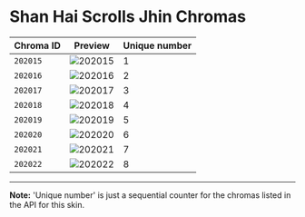 # Shan Hai Scrolls Jhin Chromas

| Chroma ID | Preview | Unique number |
|---|---|---|
| `202015` | ![202015](https://raw.communitydragon.org/latest/plugins/rcp-be-lol-game-data/global/default/v1/champion-chroma-images/202/202015.png) | 1 |
| `202016` | ![202016](https://raw.communitydragon.org/latest/plugins/rcp-be-lol-game-data/global/default/v1/champion-chroma-images/202/202016.png) | 2 |
| `202017` | ![202017](https://raw.communitydragon.org/latest/plugins/rcp-be-lol-game-data/global/default/v1/champion-chroma-images/202/202017.png) | 3 |
| `202018` | ![202018](https://raw.communitydragon.org/latest/plugins/rcp-be-lol-game-data/global/default/v1/champion-chroma-images/202/202018.png) | 4 |
| `202019` | ![202019](https://raw.communitydragon.org/latest/plugins/rcp-be-lol-game-data/global/default/v1/champion-chroma-images/202/202019.png) | 5 |
| `202020` | ![202020](https://raw.communitydragon.org/latest/plugins/rcp-be-lol-game-data/global/default/v1/champion-chroma-images/202/202020.png) | 6 |
| `202021` | ![202021](https://raw.communitydragon.org/latest/plugins/rcp-be-lol-game-data/global/default/v1/champion-chroma-images/202/202021.png) | 7 |
| `202022` | ![202022](https://raw.communitydragon.org/latest/plugins/rcp-be-lol-game-data/global/default/v1/champion-chroma-images/202/202022.png) | 8 |

---

**Note:** 'Unique number' is just a sequential counter for the chromas listed in the API for this skin.